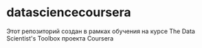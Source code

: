 datasciencecoursera
===================
Этот репозиторий создан в рамках обучения на курсе The Data Scientist's Toolbox
проекта Coursera
